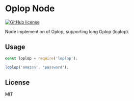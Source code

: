 # Oplop Node
[![GitHub license](https://img.shields.io/github/license/Vermonster/fhir-kit-client.svg)](https://github.com/Vermonster/fhir-kit-client/blob/master/LICENSE)

Node implemention of Oplop, supporting long Oplop (loplop).

## Usage

```javascript
const loplop = require('loplop');

loplop('amazon', 'password');
```

## License
MIT
